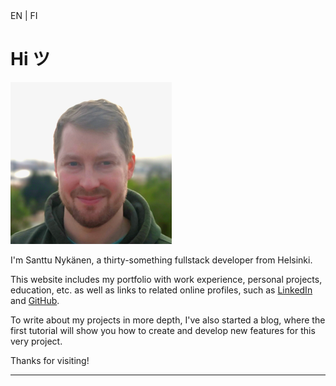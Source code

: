 <aside>
  <nuxt-link class="nuxt-link-active" to="/en">EN</nuxt-link>
  <span class="pipe"> | </span>
  <nuxt-link to="/fi">FI</nuxt-link>
</aside>

# Hi ツ

<img src="photo.png" class="float-right" alt="A picture of me" />

I'm Santtu Nykänen, a thirty-something fullstack developer from Helsinki.

This website includes my <nuxt-link to="/portfolio/en">portfolio</nuxt-link> with work experience, personal projects,
education, etc. as well as links to 
related online profiles, such as <a href='https://www.linkedin.com/in/santtu-nykanen/'>LinkedIn</a> and 
<a href='https://github.com/cyanidesayonara'>GitHub</a>. 

To write about my projects in more depth, I've also started a <nuxt-link to="/blog">blog</nuxt-link>, where the first 
tutorial will show you how to create and develop new features for this very project.

Thanks for visiting!

***
